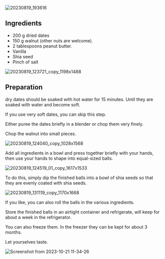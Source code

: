 ![20230819_193616](https://ramiboutas.s3.amazonaws.com/khadija/media/images/20230819_193616.width-800.jpg)

## Ingredients

-   200 g dried dates
-   150 g walnut (other nuts are welcome).
-   2 tablespoons peanut butter.
-   Vanilla
-   Shia seed
-   Pinch of salt

![20230819_123721_copy_1198x1488](https://ramiboutas.s3.amazonaws.com/khadija/media/images/20230819_123721_copy_1198x1488.width-800.jpg)

## Preparation

dry dates should be soaked with hot water for 15 minutes. Until they are soaked with water and become soft.

If you use very soft dates, you can skip this step.

Either puree the dates briefly in a blender or chop them very finely.

Chop the walnut into small pieces.

![20230819_124040_copy_1028x1568](https://ramiboutas.s3.amazonaws.com/khadija/media/images/20230819_124040_copy_1028x1568.width-800.jpg)

Add all ingredients in a bowl and press together briefly with your hands, then use your hands to shape into equal-sized balls.

![20230819_124519_01_copy_1617x1533](https://ramiboutas.s3.amazonaws.com/khadija/media/images/20230819_124519_01_copy_1617x1533.width-800.jpg)

To do this, simply dip the finished balls into a bowl of shia seeds so that they are evenly coated with shia seeds.

![20230819_131119_copy_1170x1668](https://ramiboutas.s3.amazonaws.com/khadija/media/images/20230819_131119_copy_1170x1668.width-800.jpg)

If you like, you can also roll the balls in the various ingredients.

Store the finished balls in an airtight container and refrigerate, will keep for about a week in the refrigerator.

You can also freeze them. In the freezer they can be kept for about 3 months.

Let yourselves taste.

![Screenshot from 2023-10-21 11-34-26](https://ramiboutas.s3.amazonaws.com/khadija/media/images/Screenshot_from_2023-10-21_11-34-26.width-800.png)
